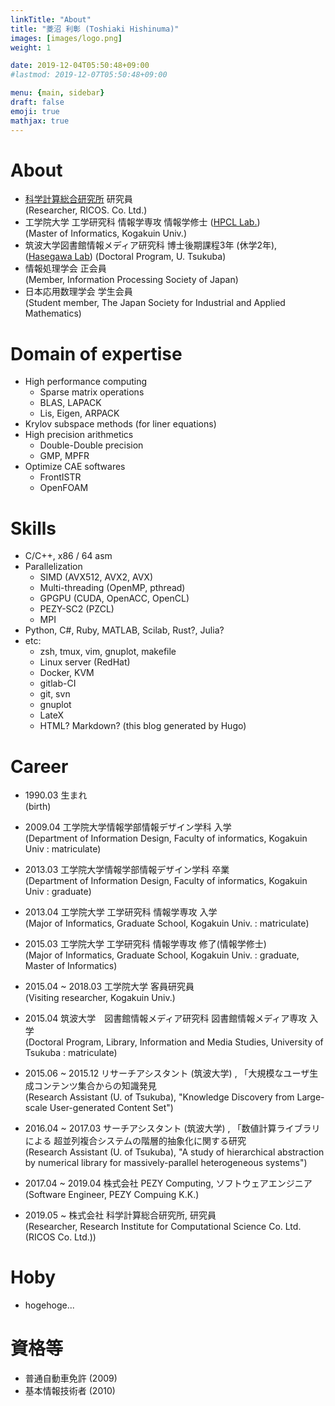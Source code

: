 ```yaml
---
linkTitle: "About"
title: "菱沼 利彰 (Toshiaki Hishinuma)"
images: [images/logo.png]
weight: 1

date: 2019-12-04T05:50:48+09:00
#lastmod: 2019-12-07T05:50:48+09:00

menu: {main, sidebar}
draft: false
emoji: true
mathjax: true
---
```


# About
* [科学計算総合研究所][3] 研究員\
	(Researcher, RICOS. Co. Ltd.)
* 工学院大学 工学研究科 情報学専攻 情報学修士 ([HPCL Lab.][1])\
	(Master of Informatics, Kogakuin Univ.)
* 筑波大学図書館情報メディア研究科 博士後期課程3年 (休学2年), ([Hasegawa Lab][2])
	(Doctoral Program, U. Tsukuba)
* 情報処理学会 正会員\
   	(Member, Information Processing Society of Japan)
* 日本応用数理学会 学生会員\
	(Student member, The Japan Society for Industrial and Applied Mathematics)

# Domain of expertise
* High performance computing
	* Sparse matrix operations
	* BLAS, LAPACK
	* Lis, Eigen, ARPACK
* Krylov subspace methods (for liner equations)
* High precision arithmetics
	* Double-Double precision
	* GMP, MPFR
* Optimize CAE softwares
	* FrontISTR
	* OpenFOAM

# Skills
* C/C++, x86 / 64 asm
* Parallelization
	* SIMD (AVX512, AVX2, AVX)
	* Multi-threading (OpenMP, pthread)
	* GPGPU (CUDA, OpenACC, OpenCL)
	* PEZY-SC2 (PZCL)
	* MPI
* Python, C#, Ruby, MATLAB, Scilab, Rust?, Julia?
* etc:
	* zsh, tmux,  vim, gnuplot, makefile
	* Linux server (RedHat)
	* Docker, KVM
	* gitlab-CI
	* git, svn
	* gnuplot
	* LateX
	* HTML? Markdown? (this blog generated by Hugo)


# Career
* 1990.03 生まれ\
(birth)

* 2009.04 工学院大学情報学部情報デザイン学科 入学\
(Department of Information Design, Faculty of informatics, Kogakuin Univ : matriculate)
* 2013.03 工学院大学情報学部情報デザイン学科 卒業\
(Department of Information Design, Faculty of informatics, Kogakuin Univ : graduate)

* 2013.04 工学院大学 工学研究科 情報学専攻 入学\
(Major of Informatics, Graduate School, Kogakuin Univ. : matriculate)
* 2015.03 工学院大学 工学研究科 情報学専攻 修了(情報学修士)\
(Major of Informatics, Graduate School, Kogakuin Univ. : graduate, Master of Informatics)

* 2015.04 ~ 2018.03 工学院大学 客員研究員\
(Visiting researcher, Kogakuin Univ.)

* 2015.04 筑波大学　図書館情報メディア研究科 図書館情報メディア専攻 入学\
(Doctoral Program, Library, Information and Media Studies, University of Tsukuba : matriculate)
* 2015.06 ~ 2015.12 リサーチアシスタント (筑波大学) , 「大規模なユーザ生成コンテンツ集合からの知識発見\
(Research Assistant (U. of Tsukuba), "Knowledge Discovery from Large-scale User-generated Content Set")
* 2016.04 ~ 2017.03 サーチアシスタント (筑波大学) , 「数値計算ライブラリによる 超並列複合システムの階層的抽象化に関する研究\
(Research Assistant (U. of Tsukuba), "A study of hierarchical abstraction by numerical library for massively-parallel heterogeneous systems")

* 2017.04 ~ 2019.04 株式会社 PEZY Computing, ソフトウェアエンジニア\
(Software Engineer, PEZY Compuing K.K.)
* 2019.05 ~ 株式会社 科学計算総合研究所, 研究員\
(Researcher, Research Institute for Computational Science Co. Ltd. (RICOS Co. Ltd.))

# Hoby
* hogehoge...

# 資格等
* 普通自動車免許 (2009)
* 基本情報技術者 (2010)

[1]: http://hpcl.info.kogakuin.ac.jp/
[2]: https://tgosros.wixsite.com/hasegawaken
[3]: https://www.ricos.co.jp/
